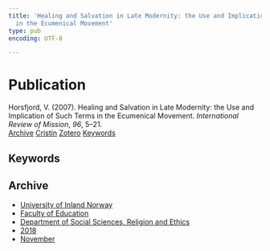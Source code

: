 ```yaml
---
title: 'Healing and Salvation in Late Modernity: the Use and Implication of Such Terms
  in the Ecumenical Movement'
type: pub
encoding: UTF-8

---
```

<h1>Publication</h1>
<article id="csl-bib-container-XIKVUJMQ" class="csl-bib-container">
  <div class="csl-bib-body"> <div class="csl-entry">Horsfjord, V. (2007). Healing and Salvation in Late Modernity: the Use and Implication of Such Terms in the Ecumenical Movement. <i>International Review of Mission</i>, <i>96</i>, 5–21.</div> </div>
  <div class="csl-bib-buttons">
    <a href="#taxonomy-article-XIKVUJMQ" alt="archive" class="csl-bib-button">Archive</a>
    <a href="https://app.cristin.no/results/show.jsf?id=1626813" alt="Cristin" class="csl-bib-button">Cristin</a>
    <a href="http://zotero.org/groups/5881554/items/XIKVUJMQ" alt="Zotero" class="csl-bib-button">Zotero</a>
    <a href="#keywords-article-XIKVUJMQ" alt="keywords" class="csl-bib-button">Keywords</a>
  </div>
  <div id="csl-bib-meta-container-XIKVUJMQ"></div>
</article>
<div id="csl-bib-meta-XIKVUJMQ" class="csl-bib-meta">
  <article id="keywords-article-XIKVUJMQ" class="keywords-article">
    <h1>Keywords</h1>
    
  </article>
  <article id="taxonomy-article-XIKVUJMQ" class="taxonomy-article">
    <h1>Archive</h1>
    <ul>
      <li>
        <a href="/en/archive/?key=3DCRN523">University of Inland Norway</a>
      </li>
      <li>
        <a href="/en/archive/?key=WYNZA47F">Faculty of Education</a>
      </li>
      <li>
        <a href="/en/archive/?key=XY7UYWKQ">Department of Social Sciences, Religion and Ethics</a>
      </li>
      <li>
        <a href="/en/archive/?key=9MEWKPK8">2018</a>
      </li>
      <li>
        <a href="/en/archive/?key=4PGDXREK">November</a>
      </li>
    </ul>
  </article>
</div>
